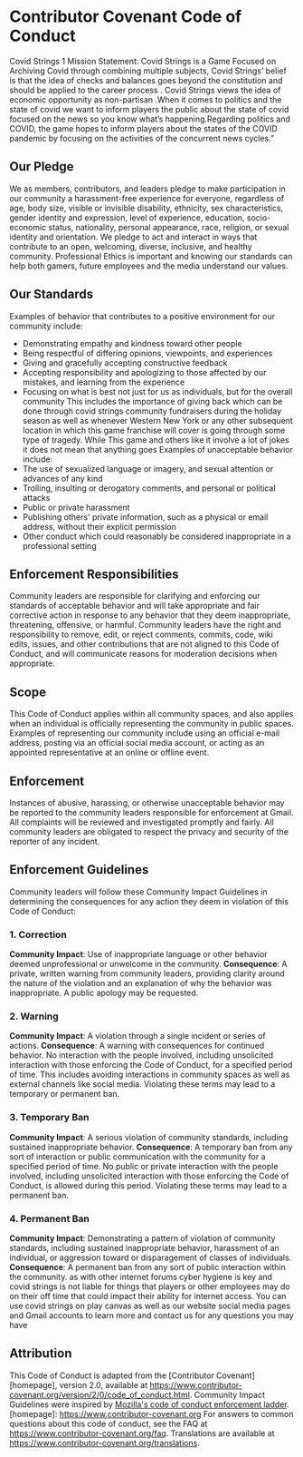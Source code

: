 # Contributor Covenant Code of Conduct
Covid Strings 1
Mission Statement:
Covid Strings is a Game Focused on Archiving Covid  through combining multiple subjects, Covid Strings’ belief is that  the idea of checks and balances  goes beyond the constitution and should be applied to the career process . Covid Strings views the idea of economic opportunity as non-partisan .When it comes to politics and the state of covid  we want to inform players the public about the state of covid focused on the news so you know what’s happening.Regarding politics and COVID, the game hopes to inform players about the states of the COVID pandemic by focusing on the activities of the concurrent news cycles.”   
## Our Pledge
We as members, contributors, and leaders pledge to make participation in our
community a harassment-free experience for everyone, regardless of age, body
size, visible or invisible disability, ethnicity, sex characteristics, gender
identity and expression, level of experience, education, socio-economic status,
nationality, personal appearance, race, religion, or sexual identity
and orientation.
We pledge to act and interact in ways that contribute to an open, welcoming,
diverse, inclusive, and healthy community.
Professional Ethics is important  and knowing our standards can help both gamers, future employees and the media understand our values.
## Our Standards
Examples of behavior that contributes to a positive environment for our
community include:
* Demonstrating empathy and kindness toward other people
* Being respectful of differing opinions, viewpoints, and experiences
* Giving and gracefully accepting constructive feedback
* Accepting responsibility and apologizing to those affected by our mistakes,
  and learning from the experience
* Focusing on what is best not just for us as individuals, but for the
  overall community
  This includes the importance of giving back which can be done through covid strings community fundraisers during the holiday season
  as well as whenever Western New York or any other subsequent location
  in which this game franchise will cover is going through some type of tragedy. 
While This game and others like it involve a lot of jokes it does not mean that anything goes 
Examples of unacceptable behavior include:
* The use of sexualized language or imagery, and sexual attention or
  advances of any kind
* Trolling, insulting or derogatory comments, and personal or political attacks
* Public or private harassment
* Publishing others' private information, such as a physical or email
  address, without their explicit permission
* Other conduct which could reasonably be considered inappropriate in a
  professional setting
## Enforcement Responsibilities
Community leaders are responsible for clarifying and enforcing our standards of
acceptable behavior and will take appropriate and fair corrective action in
response to any behavior that they deem inappropriate, threatening, offensive,
or harmful.
Community leaders have the right and responsibility to remove, edit, or reject
comments, commits, code, wiki edits, issues, and other contributions that are
not aligned to this Code of Conduct, and will communicate reasons for moderation
decisions when appropriate.
## Scope
This Code of Conduct applies within all community spaces, and also applies when
an individual is officially representing the community in public spaces.
Examples of representing our community include using an official e-mail address,
posting via an official social media account, or acting as an appointed
representative at an online or offline event.
## Enforcement
Instances of abusive, harassing, or otherwise unacceptable behavior may be
reported to the community leaders responsible for enforcement at
Gmail.
All complaints will be reviewed and investigated promptly and fairly.
All community leaders are obligated to respect the privacy and security of the
reporter of any incident.
## Enforcement Guidelines
Community leaders will follow these Community Impact Guidelines in determining
the consequences for any action they deem in violation of this Code of Conduct:
### 1. Correction
**Community Impact**: Use of inappropriate language or other behavior deemed
unprofessional or unwelcome in the community.
**Consequence**: A private, written warning from community leaders, providing
clarity around the nature of the violation and an explanation of why the
behavior was inappropriate. A public apology may be requested.
### 2. Warning
**Community Impact**: A violation through a single incident or series
of actions.
**Consequence**: A warning with consequences for continued behavior. No
interaction with the people involved, including unsolicited interaction with
those enforcing the Code of Conduct, for a specified period of time. This
includes avoiding interactions in community spaces as well as external channels
like social media. Violating these terms may lead to a temporary or
permanent ban.
### 3. Temporary Ban
**Community Impact**: A serious violation of community standards, including
sustained inappropriate behavior.
**Consequence**: A temporary ban from any sort of interaction or public
communication with the community for a specified period of time. No public or
private interaction with the people involved, including unsolicited interaction
with those enforcing the Code of Conduct, is allowed during this period.
Violating these terms may lead to a permanent ban.
### 4. Permanent Ban
**Community Impact**: Demonstrating a pattern of violation of community
standards, including sustained inappropriate behavior,  harassment of an
individual, or aggression toward or disparagement of classes of individuals.
**Consequence**: A permanent ban from any sort of public interaction within
the community.
as with other internet forums cyber hygiene  is key and covid strings is not liable for things that players or other employees may do on their off time that could impact their ability for  internet access.
You can use covid strings on play canvas as well as our website  social media pages and Gmail accounts  to learn more and contact us for any questions you may have  
## Attribution
This Code of Conduct is adapted from the [Contributor Covenant][homepage],
version 2.0, available at
https://www.contributor-covenant.org/version/2/0/code_of_conduct.html.
Community Impact Guidelines were inspired by [Mozilla's code of conduct
enforcement ladder](https://github.com/mozilla/diversity).
[homepage]: https://www.contributor-covenant.org
For answers to common questions about this code of conduct, see the FAQ at
https://www.contributor-covenant.org/faq. Translations are available at
https://www.contributor-covenant.org/translations.
